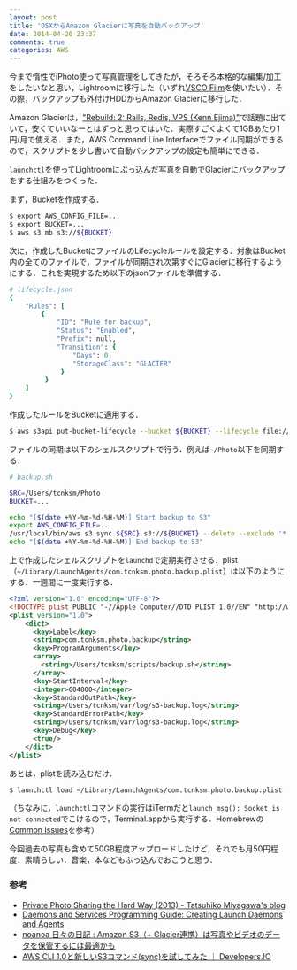 ```yaml
---
layout: post
title: 'OSXからAmazon Glacierに写真を自動バックアップ'
date: 2014-04-20 23:37
comments: true
categories: AWS
---
```


今まで惰性でiPhoto使って写真管理をしてきたが，そろそろ本格的な編集/加工をしたいなと思い，Lightroomに移行した（いずれ[VSCO Film](http://vsco.co/film)を使いたい）．その際，バックアップも外付けHDDからAmazon Glacierに移行した．

Amazon Glacierは，["Rebuild: 2: Rails, Redis, VPS (Kenn Ejima)"](http://rebuild.fm/2/)で話題に出ていて，安くていいなーとはずっと思ってはいた．実際すごくよくて1GBあたり1円/月で使える．また，AWS Command Line Interfaceでファイル同期ができるので，スクリプトを少し書いて自動バックアップの設定も簡単にできる．

`launchctl`を使ってLightroomにぶっ込んだ写真を自動でGlacierにバックアップをする仕組みをつくった．

まず，Bucketを作成する．

```bash
$ export AWS_CONFIG_FILE=...
$ export BUCKET=...
$ aws s3 mb s3://${BUCKET}
```

次に，作成したBucketにファイルのLifecycleルールを設定する．対象はBucket内の全てのファイルで，ファイルが同期され次第すぐにGlacierに移行するようにする．これを実現するため以下のjsonファイルを準備する．

```ruby
# lifecycle.json
{
    "Rules": [
        {
            "ID": "Rule for backup",
            "Status": "Enabled",
            "Prefix": null,
            "Transition": {
                "Days": 0,
                "StorageClass": "GLACIER"
             }
         }
    ]
}
```

作成したルールをBucketに適用する．

```bash
$ aws s3api put-bucket-lifecycle --bucket ${BUCKET} --lifecycle file://lifecycle.json
```

ファイルの同期は以下のシェルスクリプトで行う．例えば`~/Photo`以下を同期する．

```bash
# backup.sh

SRC=/Users/tcnksm/Photo
BUCKET=...

echo "[$(date +%Y-%m-%d-%H-%M)] Start backup to S3"
export AWS_CONFIG_FILE=...
/usr/local/bin/aws s3 sync ${SRC} s3://${BUCKET} --delete --exclude '*.DS_Store'
echo "[$(date +%Y-%m-%d-%H-%M)] End backup to S3"
```

上で作成したシェルスクリプトを`launchd`で定期実行させる．plist（`~/Library/LaunchAgents/com.tcnksm.photo.backup.plist`）は以下のようにする．一週間に一度実行する．

```xml
<?xml version="1.0" encoding="UTF-8"?>
<!DOCTYPE plist PUBLIC "-//Apple Computer//DTD PLIST 1.0//EN" "http://www.apple.com/DTDs/PropertyList-1.0.dtd">
<plist version="1.0">
    <dict>      
      <key>Label</key>
      <string>com.tcnksm.photo.backup</string>
      <key>ProgramArguments</key>
      <array>
        <string>/Users/tcnksm/scripts/backup.sh</string>
      </array>
      <key>StartInterval</key>
      <integer>604800</integer>
      <key>StandardOutPath</key>
      <string>/Users/tcnksm/var/log/s3-backup.log</string>
      <key>StandardErrorPath</key>
      <string>/Users/tcnksm/var/log/s3-backup.log</string>
      <key>Debug</key>
      <true/>
    </dict>
</plist>

```

あとは，plistを読み込むだけ．

```bash
$ launchctl load ~/Library/LaunchAgents/com.tcnksm.photo.backup.plist
```

（ちなみに，`launchctl`コマンドの実行はiTermだと`launch_msg(): Socket is not connected`でこけるので，Terminal.appから実行する．Homebrewの[Common Issues](https://github.com/Homebrew/homebrew/wiki/Common-Issues#launchctl-refuses-to-load-launchd-plist-files)を参考）


今回過去の写真も含めて50GB程度アップロードしたけど，それでも月50円程度．素晴らしい．音楽，本などもぶっ込んでおこうと思う．


### 参考

- [Private Photo Sharing the Hard Way (2013) - Tatsuhiko Miyagawa's blog](http://weblog.bulknews.net/post/71259024563/private-photo-sharing-the-hard-way-2013)
- [Daemons and Services Programming Guide: Creating Launch Daemons and Agents](https://developer.apple.com/library/mac/documentation/MacOSX/Conceptual/BPSystemStartup/Chapters/CreatingLaunchdJobs.html)
- [noanoa 日々の日記 : Amazon S3（+ Glacier連携）は写真やビデオのデータを保管するには最適かも](http://blog.livedoor.jp/noanoa07/archives/1904513.html)
- [AWS CLI 1.0と新しいS3コマンド(sync)を試してみた ｜ Developers.IO](http://dev.classmethod.jp/cloud/aws/aws-cli-1-0-s3-commands/)












